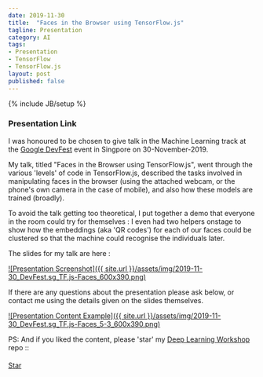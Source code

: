 ```yaml
---
date: 2019-11-30
title:  "Faces in the Browser using TensorFlow.js"
tagline: Presentation
category: AI
tags:
- Presentation
- TensorFlow
- TensorFlow.js
layout: post
published: false
---
```

{% include JB/setup %}

### Presentation Link

I was honoured to be chosen to give talk in the Machine Learning track at 
the  [Google DevFest](https://events.withgoogle.com/devfest-singapore-2019/) event in Singpore on 30-November-2019.

My talk, titled "Faces in the Browser using TensorFlow.js", went through 
the various 'levels' of code in TensorFlow.js, described the tasks involved in 
manipulating faces in the browser (using the attached webcam, or the phone's own camera in the case of mobile),
and also how these models are trained (broadly).  

To avoid the talk getting too theoretical, 
I put together a demo that everyone in the room could try for themselves : I even
had two helpers onstage to show how the embeddings (aka 'QR codes') for each of our faces
could be clustered so that the machine could recognise the individuals later.

The slides for my talk are here :

<a href="http://redcatlabs.com/2019-11-30_DevFest.sg_TF.js/" target="_blank">
![Presentation Screenshot]({{ site.url }}/assets/img/2019-11-30_DevFest.sg_TF.js-Faces_600x390.png)
</a>

If there are any questions about the presentation please ask below, 
or contact me using the details given on the slides themselves.

<a href="http://redcatlabs.com/2019-11-30_DevFest.sg_TF.js/#/5/3" target="_blank">
![Presentation Content Example]({{ site.url }}/assets/img/2019-11-30_DevFest.sg_TF.js-Faces_5-3_600x390.png)
</a>


PS:  And if you liked the content, please 'star' my <a href="https://github.com/mdda/deep-learning-workshop" target="_blank">Deep Learning Workshop</a> repo ::
<!-- From :: https://buttons.github.io/ -->
<!-- Place this tag where you want the button to render. -->
<span style="position:relative;top:5px;">
<a aria-label="Star mdda/deep-learning-workshop on GitHub" data-count-aria-label="# stargazers on GitHub" data-count-api="/repos/mdda/deep-learning-workshop#stargazers_count" data-count-href="/mdda/deep-learning-workshop/stargazers" data-icon="octicon-star" href="https://github.com/mdda/deep-learning-workshop" class="github-button">Star</a>
<!-- Place this tag right after the last button or just before your close body tag. -->
<script async defer id="github-bjs" src="https://buttons.github.io/buttons.js"></script>
</span>

